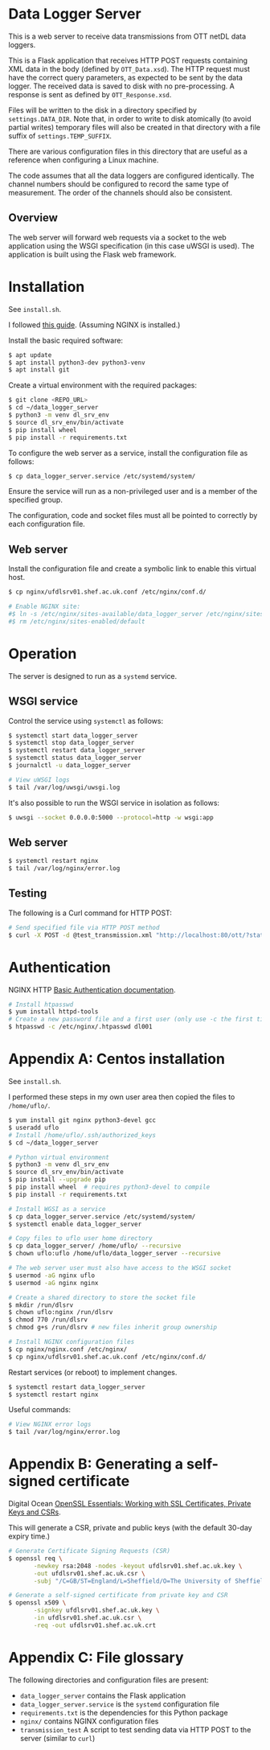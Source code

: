 # Data Logger Server

This is a web server to receive data transmissions from OTT netDL data loggers.

This is a Flask application that receives HTTP POST requests containing XML data in the body (defined by `OTT_Data.xsd`). The HTTP request must have the correct query parameters, as expected to be sent by the data logger. The received data is saved to disk with no pre-processing. A response is sent as defined by `OTT_Response.xsd`.

Files will be written to the disk in a directory specified by `settings.DATA_DIR`. Note that, in order to write to disk atomically (to avoid partial writes) temporary files will also be created in that directory with a file suffix of `settings.TEMP_SUFFIX`.

There are various configuration files in this directory that are useful as a reference when configuring a Linux machine.

The code assumes that all the data loggers are configured identically. The channel numbers should be configured to record the same type of measurement. The order of the channels should also be consistent.

## Overview

The web server will forward web requests via a socket to the web application using the WSGI specification (in this case uWSGI is used). The application is built using the Flask web framework.

# Installation

See `install.sh`.

I followed [this guide](https://www.digitalocean.com/community/tutorials/how-to-serve-flask-applications-with-uswgi-and-nginx-on-ubuntu-18-04). (Assuming NGINX is installed.)

Install the basic required software:

```bash
$ apt update
$ apt install python3-dev python3-venv
$ apt install git
```

Create a virtual environment with the required packages:

```bash
$ git clone <REPO_URL>
$ cd ~/data_logger_server
$ python3 -m venv dl_srv_env
$ source dl_srv_env/bin/activate
$ pip install wheel
$ pip install -r requirements.txt
```

To configure the web server as a service, install the configuration file as follows:

```bash
$ cp data_logger_server.service /etc/systemd/system/
```

Ensure the service will run as a non-privileged user and is a member of the
specified group.

The configuration, code and socket files must all be pointed to correctly by each
configuration file.

## Web server

Install the configuration file and create a symbolic link to enable this virtual host.

```bash
$ cp nginx/ufdlsrv01.shef.ac.uk.conf /etc/nginx/conf.d/

# Enable NGINX site:
#$ ln -s /etc/nginx/sites-available/data_logger_server /etc/nginx/sites-enabled
#$ rm /etc/nginx/sites-enabled/default
```

# Operation

The server is designed to run as a `systemd` service.

## WSGI service

Control the service using `systemctl` as follows:

```bash
$ systemctl start data_logger_server
$ systemctl stop data_logger_server
$ systemctl restart data_logger_server
$ systemctl status data_logger_server
$ journalctl -u data_logger_server

# View uWSGI logs
$ tail /var/log/uwsgi/uwsgi.log
```

It's also possible to run the WSGI service in isolation as follows:

```bash
$ uwsgi --socket 0.0.0.0:5000 --protocol=http -w wsgi:app
```

## Web server

```bash
$ systemctl restart nginx
$ tail /var/log/nginx/error.log
```

## Testing

The following is a Curl command for HTTP POST:

```bash
# Send specified file via HTTP POST method
$ curl -X POST -d @test_transmission.xml "http://localhost:80/ott/?stationid=1234&action=senddata"
```

# Authentication

NGINX HTTP [Basic Authentication documentation](https://docs.nginx.com/nginx/admin-guide/security-controls/configuring-http-basic-authentication/).

```bash
# Install htpasswd
$ yum install httpd-tools
# Create a new password file and a first user (only use -c the first time)
$ htpasswd -c /etc/nginx/.htpasswd dl001
```



# Appendix A: Centos installation

See `install.sh`.

I performed these steps in my own user area then copied the files to `/home/uflo/`.

```bash
$ yum install git nginx python3-devel gcc
$ useradd uflo
# Install /home/uflo/.ssh/authorized_keys
$ cd ~/data_logger_server

# Python virtual environment
$ python3 -m venv dl_srv_env
$ source dl_srv_env/bin/activate
$ pip install --upgrade pip
$ pip install wheel  # requires python3-devel to compile
$ pip install -r requirements.txt

# Install WGSI as a service
$ cp data_logger_server.service /etc/systemd/system/
$ systemctl enable data_logger_server

# Copy files to uflo user home directory
$ cp data_logger_server/ /home/uflo/ --recursive
$ chown uflo:uflo /home/uflo/data_logger_server --recursive

# The web server user must also have access to the WSGI socket
$ usermod -aG nginx uflo
$ usermod -aG nginx nginx

# Create a shared directory to store the socket file
$ mkdir /run/dlsrv
$ chown uflo:nginx /run/dlsrv
$ chmod 770 /run/dlsrv
$ chmod g+s /run/dlsrv # new files inherit group ownership

# Install NGINX configuration files
$ cp nginx/nginx.conf /etc/nginx/
$ cp nginx/ufdlsrv01.shef.ac.uk.conf /etc/nginx/conf.d/
```

Restart services (or reboot) to implement changes.

```bash
$ systemctl restart data_logger_server
$ systemctl restart nginx
```

Useful commands:

```bash
# View NGINX error logs
$ tail /var/log/nginx/error.log
```

# Appendix B: Generating a self-signed certificate

Digital Ocean [OpenSSL Essentials: Working with SSL Certificates, Private Keys and CSRs](https://www.digitalocean.com/community/tutorials/openssl-essentials-working-with-ssl-certificates-private-keys-and-csrs#generating-ssl-certificates).

This will generate a CSR, private and public keys (with the default 30-day expiry time.)

```bash
# Generate Certificate Signing Requests (CSR)
$ openssl req \
       -newkey rsa:2048 -nodes -keyout ufdlsrv01.shef.ac.uk.key \
       -out ufdlsrv01.shef.ac.uk.csr \
	   -subj "/C=GB/ST=England/L=Sheffield/O=The University of Sheffield/CN=ufdlsrv01.shef.ac.uk"

# Generate a self-signed certificate from private key and CSR
$ openssl x509 \
       -signkey ufdlsrv01.shef.ac.uk.key \
       -in ufdlsrv01.shef.ac.uk.csr \
       -req -out ufdlsrv01.shef.ac.uk.crt
```

# Appendix C: File glossary

The following directories and configuration files are present:

* `data_logger_server` contains the Flask application
* `data_logger_server.service` is the `systemd` configuration file
* `requirements.txt`  is the dependencies for this Python package
* `nginx/` contains NGINX configuration files
* `transmission_test` A script to test sending data via HTTP POST to the server (similar to `curl`)

